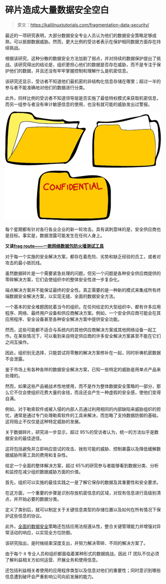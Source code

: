 # 碎片造成大量数据安全空白

> 原文：<https://kalilinuxtutorials.com/fragmentation-data-security/>

最近的一项研究表明，大部分数据安全专业人员认为他们的数据安全策略足够成熟，可以抵御数据威胁。然而，更大比例的受访者表示在保护相同数据方面存在持续挑战。

根据该研究，这种分散的数据安全方法加剧了弱点，并对持续的数据保护提出了挑战。该研究得出的结论是，组织更担心他们的数据是否存在威胁，而不是专注于保护他们的数据，并且还没有牢牢掌握控制和理解什么是机密信息。

该研究还显示，受访者不知道他们最机密的非结构化信息存储在哪里；超过一半的参与者不能准确地对他们的数据进行分类。

此外，同样比例的受访者不知道领导层是否实施了最低特权模式来获取机密信息，而另一组参与者没有审计敏感信息的使用，也没有就可能的威胁发出过警报。

![](img/ed0d1305bc00dcb2f8310e4df01252fd.png)

每个星期都有针对各行各业企业的新一轮攻击。具有讽刺意味的是，安全供应商也是目标。事实是，数据泄露可能发生在任何人身上。

**又读[frag route——一款网络数据包防火墙测试工具](https://kalilinuxtutorials.com/fragroute/)**

对于每一个实施的安全解决方案，都存在着危险、劣势和缺乏经验的员工，或者对攻击的最小抵抗线。

虽然数据碎片是一个需要紧急处理的问题，但另一个问题是各种安全供应商提供的零碎解决方案，它们会使组织中的整体安全性进一步复杂化。

端点解决方案并不能保证最终的安全性。真正需要的是一种新的模式来集成所有终端数据安全解决方案，以实现无缝、全面的数据安全方法。

一个基本的安全难题困扰着当今的组织。在任何给定的大型组织中，都有许多应用程序、网络、最终用户设备和供应商解决方案。例如，一个安全供应商可能会在其应用程序、安全设备甚至各种安全解决方案中提供安全功能。

然而，这些可能都不适合与系统内的其他供应商解决方案或其他网络设备一起工作。在某些情况下，可以看到来自特定供应商的许多安全解决方案甚至不能在它们之间互操作。

因此，组织别无选择，只能尝试将零散的解决方案修补在一起，同时祈祷机密数据不会泄露。

鉴于市场上有各种各样的数据安全解决方案，已知一些特定的威胁是用单点产品来处理的。

然而，如果这些产品被战术性地使用，而不是作为整体数据安全策略的一部分，那么它不仅会使组织花费大量的金钱，而且还会产生一种虚假的安全感，使他们变得自满。

例如，对于勒索软件或被入侵的内部人员通过利用相同的内部缺陷来威胁组织的担忧，通常是通过专门处理勒索软件的工具来解决，而忽略了支持数据防御的基础，这将阻止不仅仅是这种特定威胁的发展。

关于数据碎片，研究进一步显示，超过 95%的受访者认为，统一的方法似乎是数据安全的最佳途径。

这将包括避免并立即响应尝试的攻击、挫败可能的威胁、控制暴露以及降低缓解数据威胁所需工具的费用和复杂性。

给定一个全面的整体解决方案，超过 65%的研究参与者能够看到数据分类、分析和监控在减少组织数据威胁方面的价值。

首先，组织可以实施的最佳实践之一是了解它保存的数据及其重要性和安全要求。

在这方面，一个重要的步骤是识别存放机密信息的区域，对现有信息进行高级别清点，并开始必要的数据分类。

定义了类别后，就可以制定关于关键信息类型的存储位置以及如何在所有情况下保护这些信息的协议。

此外，[全面的数据安全](https://www.locklizard.com/)策略还包括应用法规遵从性，整合关键管理能力并增强对异常活动的响应，以实现全方位防御。

该研究指出，是时候结束深度支出，并努力解决零碎、不同的解决方案了。

由于每个 it 专业人员和组织都面临着某种形式的数据挑战，因此 IT 团队不仅必须了解利益相关方如何运营、开展业务和使用信息。

还包括利益相关者使用的应用程序类型以及信息对他们的重要性；同时意识到哪些信息遭到破坏会严重影响公司向前发展的能力。